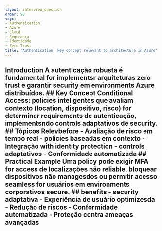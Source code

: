 ```yaml
---
layout: interview_question
order: 98
tags:
- Authentication
- Azure
- Cloud
- Segurança
- Identidade
- Zero Trust
title: 'Authentication: key concept relevant to architecture in Azure'
---
```


## Introduction A autenticação robusta é fundamental for implementsr arquiteturas zero trust e garantir security em environments Azure distribuídos. ## Key Concept **Conditional Access**: policies inteligentes que avaliam contexto (location, dispositivo, risco) for determinar requirements de autenticação, implementsndo controls adaptativos de security. ## Tópicos Relevbefore - Avaliação de risco em tempo real - policies baseadas em contexto - Integração with identity protection - controls adaptativos - Conformidade automatizada ## Practical Example Uma policy pode exigir MFA for access de localizações não reliable, bloquear dispositivos não managesdos ou permitir acesso seamless for usuários em environments corporativos secure. ## benefits - security adaptativa - Experiência de usuário optimizesda - Redução de riscos - Conformidade automatizada - Proteção contra ameaças avançadas